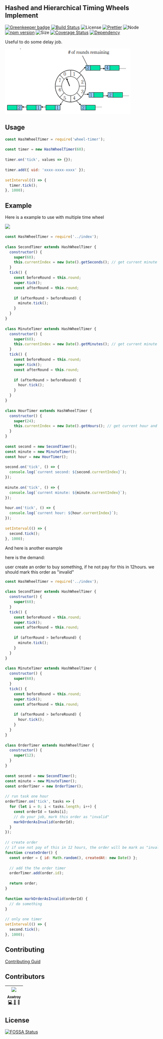 ## Hashed and Hierarchical Timing Wheels Implement

[![Greenkeeper badge](https://badges.greenkeeper.io/axetroy/wheel-timer.js.svg)](https://greenkeeper.io/)
[![Build Status](https://travis-ci.org/axetroy/wheel-timer.js.svg?branch=master)](https://travis-ci.org/axetroy/wheel-timer.js)
![License](https://img.shields.io/badge/license-Apache-green.svg)
[![Prettier](https://img.shields.io/badge/Code%20Style-Prettier-green.svg)](https://github.com/prettier/prettier)
![Node](https://img.shields.io/badge/node-%3E=6.0-blue.svg?style=flat-square)
[![npm version](https://badge.fury.io/js/%40axetroy%2Fstruct.svg)](https://badge.fury.io/js/%40axetroy%2Fstruct)
![Size](https://github-size-badge.herokuapp.com/axetroy/wheel-timer.js.svg)
[![Coverage Status](https://coveralls.io/repos/github/axetroy/wheel-timer.js/badge.svg?branch=master)](https://coveralls.io/github/axetroy/wheel-timer.js?branch=master)
[![Dependency](https://david-dm.org/axetroy/wheel-timer.svg)](https://david-dm.org/axetroy/wheel-timer)

Useful to do some delay job.

![](https://github.com/axetroy/wheel-timer.js/raw/master/screenshot.png)

## Usage

```javascript
const HashWheelTimer = require('wheel-timer');

const timer = new HashWheelTimer(60);

timer.on('tick', values => {});

timer.add({ uid: 'xxxx-xxxx-xxxx' });

setInterval(() => {
  timer.tick();
}, 1000);
```

## Example

Here is a example to use with multiple time wheel

![](https://github.com/axetroy/wheel-timer.js/raw/master/cron.jpg)

```javascript
const HashWheelTimer = require('../index');

class SecondTimer extends HashWheelTimer {
  constructor() {
    super(60);
    this.currentIndex = new Date().getSeconds(); // get current minute and set
  }
  tick() {
    const beforeRound = this.round;
    super.tick();
    const afterRound = this.round;

    if (afterRound > beforeRound) {
      minute.tick();
    }
  }
}

class MinuteTimer extends HashWheelTimer {
  constructor() {
    super(60);
    this.currentIndex = new Date().getMinutes(); // get current minute and set
  }
  tick() {
    const beforeRound = this.round;
    super.tick();
    const afterRound = this.round;

    if (afterRound > beforeRound) {
      hour.tick();
    }
  }
}

class HourTimer extends HashWheelTimer {
  constructor() {
    super(24);
    this.currentIndex = new Date().getHours(); // get current hour and set
  }
}

const second = new SecondTimer();
const minute = new MinuteTimer();
const hour = new HourTimer();

second.on('tick', () => {
  console.log(`current second: ${second.currentIndex}`);
});

minute.on('tick', () => {
  console.log(`current minute: ${minute.currentIndex}`);
});

hour.on('tick', () => {
  console.log(`current hour: ${hour.currentIndex}`);
});

setInterval(() => {
  second.tick();
}, 1000);
```

And here is another example

here is the demand: 

user create an order to buy something, if he not pay for this in 12hours.
we should mark this order as "invalid"

```javascript
const HashWheelTimer = require('../index');

class SecondTimer extends HashWheelTimer {
  constructor() {
    super(60);
  }
  tick() {
    const beforeRound = this.round;
    super.tick();
    const afterRound = this.round;

    if (afterRound > beforeRound) {
      minute.tick();
    }
  }
}

class MinuteTimer extends HashWheelTimer {
  constructor() {
    super(60);
  }
  tick() {
    const beforeRound = this.round;
    super.tick();
    const afterRound = this.round;

    if (afterRound > beforeRound) {
      hour.tick();
    }
  }
}

class OrderTimer extends HashWheelTimer {
  constructor() {
    super(12);
  }
}

const second = new SecondTimer();
const minute = new MinuteTimer();
const orderTimer = new OrderTimer();

// run task one hour
orderTimer.on('tick', tasks => {
  for (let i = 0; i < tasks.length; i++) {
    const orderId = tasks[i];
    // do your job, mark this order as "invalid"
    markOrderAsInvalid(orderId);
  }
});

// create order
// if use not pay of this in 12 hours, the order will be mark as "invalid"
function createOrder() {
  const order = { id: Math.random(), createdAt: new Date() };

  // add the the order timer
  orderTimer.add(order.id);

  return order;
}

function markOrderAsInvalid(orderId) {
  // do something
}

// only one timer
setInterval(() => {
  second.tick();
}, 1000);

```

## Contributing

[Contributing Guid](https://github.com/axetroy/wheel-timer.js/blob/master/CONTRIBUTING.md)

## Contributors

<!-- ALL-CONTRIBUTORS-LIST:START - Do not remove or modify this section -->

| [<img src="https://avatars1.githubusercontent.com/u/9758711?v=3" width="100px;"/><br /><sub>Axetroy</sub>](http://axetroy.github.io)<br />[💻](https://github.com/axetroy/wheel-timer.js/commits?author=axetroy) [🐛](https://github.com/axetroy/wheel-timer.js/issues?q=author%3Aaxetroy) 🎨 |
| :-----------------------------------------------------------------------------------------------------------------------------------------------------------------------------------------------------------------------------------------------------------------------------------: |


<!-- ALL-CONTRIBUTORS-LIST:END -->

## License

[![FOSSA Status](https://app.fossa.io/api/projects/git%2Bgithub.com%2Faxetroy%2Fwheel-timer.js.svg?type=large)](https://app.fossa.io/projects/git%2Bgithub.com%2Faxetroy%2Fwheel-timer.js?ref=badge_large)
